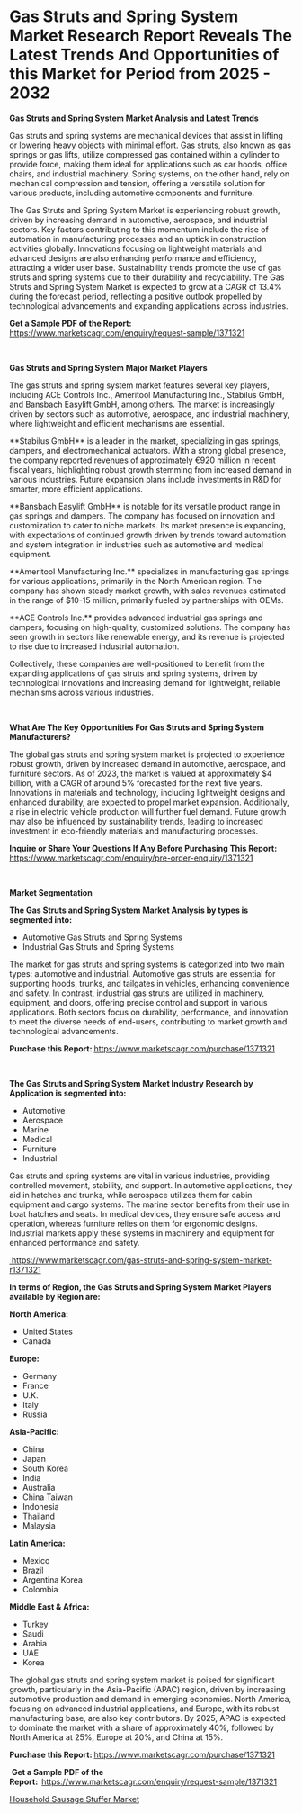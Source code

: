 <p><h1>Gas Struts and Spring System Market Research Report Reveals The Latest Trends And Opportunities of this Market for Period from 2025 - 2032</h1></p><p><strong>Gas Struts and Spring System Market Analysis and Latest Trends</strong></p>
<p><p>Gas struts and spring systems are mechanical devices that assist in lifting or lowering heavy objects with minimal effort. Gas struts, also known as gas springs or gas lifts, utilize compressed gas contained within a cylinder to provide force, making them ideal for applications such as car hoods, office chairs, and industrial machinery. Spring systems, on the other hand, rely on mechanical compression and tension, offering a versatile solution for various products, including automotive components and furniture.</p><p>The Gas Struts and Spring System Market is experiencing robust growth, driven by increasing demand in automotive, aerospace, and industrial sectors. Key factors contributing to this momentum include the rise of automation in manufacturing processes and an uptick in construction activities globally. Innovations focusing on lightweight materials and advanced designs are also enhancing performance and efficiency, attracting a wider user base. Sustainability trends promote the use of gas struts and spring systems due to their durability and recyclability. The Gas Struts and Spring System Market is expected to grow at a CAGR of 13.4% during the forecast period, reflecting a positive outlook propelled by technological advancements and expanding applications across industries.</p></p>
<p><strong>Get a Sample PDF of the Report:&nbsp;</strong> <a href="https://www.marketscagr.com/enquiry/request-sample/1371321?utm_campaign=3575&utm_medium=2&utm_source=Github&utm_content=ia&utm_term=22032025&utm_id=gas-struts-and-spring-system">https://www.marketscagr.com/enquiry/request-sample/1371321</a></p>
<p>&nbsp;</p>
<p><strong>Gas Struts and Spring System Major Market Players</strong></p>
<p><p>The gas struts and spring system market features several key players, including ACE Controls Inc., Ameritool Manufacturing Inc., Stabilus GmbH, and Bansbach Easylift GmbH, among others. The market is increasingly driven by sectors such as automotive, aerospace, and industrial machinery, where lightweight and efficient mechanisms are essential.</p><p>**Stabilus GmbH** is a leader in the market, specializing in gas springs, dampers, and electromechanical actuators. With a strong global presence, the company reported revenues of approximately €920 million in recent fiscal years, highlighting robust growth stemming from increased demand in various industries. Future expansion plans include investments in R&D for smarter, more efficient applications.</p><p>**Bansbach Easylift GmbH** is notable for its versatile product range in gas springs and dampers. The company has focused on innovation and customization to cater to niche markets. Its market presence is expanding, with expectations of continued growth driven by trends toward automation and system integration in industries such as automotive and medical equipment.</p><p>**Ameritool Manufacturing Inc.** specializes in manufacturing gas springs for various applications, primarily in the North American region. The company has shown steady market growth, with sales revenues estimated in the range of $10-15 million, primarily fueled by partnerships with OEMs.</p><p>**ACE Controls Inc.** provides advanced industrial gas springs and dampers, focusing on high-quality, customized solutions. The company has seen growth in sectors like renewable energy, and its revenue is projected to rise due to increased industrial automation.</p><p>Collectively, these companies are well-positioned to benefit from the expanding applications of gas struts and spring systems, driven by technological innovations and increasing demand for lightweight, reliable mechanisms across various industries.</p></p>
<p>&nbsp;</p>
<p><strong>What Are The Key Opportunities For Gas Struts and Spring System Manufacturers?</strong></p>
<p><p>The global gas struts and spring system market is projected to experience robust growth, driven by increased demand in automotive, aerospace, and furniture sectors. As of 2023, the market is valued at approximately $4 billion, with a CAGR of around 5% forecasted for the next five years. Innovations in materials and technology, including lightweight designs and enhanced durability, are expected to propel market expansion. Additionally, a rise in electric vehicle production will further fuel demand. Future growth may also be influenced by sustainability trends, leading to increased investment in eco-friendly materials and manufacturing processes.</p></p>
<p><strong>Inquire or Share Your Questions If Any Before Purchasing This Report:</strong> <a href="https://www.marketscagr.com/enquiry/pre-order-enquiry/1371321?utm_campaign=3575&utm_medium=2&utm_source=Github&utm_content=ia&utm_term=22032025&utm_id=gas-struts-and-spring-system">https://www.marketscagr.com/enquiry/pre-order-enquiry/1371321</a></p>
<p>&nbsp;</p>
<p><strong>Market Segmentation</strong></p>
<p><strong>The Gas Struts and Spring System Market Analysis by types is segmented into:</strong></p>
<p><ul><li>Automotive Gas Struts and Spring Systems</li><li>Industrial Gas Struts and Spring Systems</li></ul></p>
<p><p>The market for gas struts and spring systems is categorized into two main types: automotive and industrial. Automotive gas struts are essential for supporting hoods, trunks, and tailgates in vehicles, enhancing convenience and safety. In contrast, industrial gas struts are utilized in machinery, equipment, and doors, offering precise control and support in various applications. Both sectors focus on durability, performance, and innovation to meet the diverse needs of end-users, contributing to market growth and technological advancements.</p></p>
<p><strong>Purchase this Report:&nbsp;</strong><a href="https://www.marketscagr.com/purchase/1371321?utm_campaign=3575&utm_medium=2&utm_source=Github&utm_content=ia&utm_term=22032025&utm_id=gas-struts-and-spring-system">https://www.marketscagr.com/purchase/1371321</a></p>
<p>&nbsp;</p>
<p><strong>The Gas Struts and Spring System Market Industry Research by Application is segmented into:</strong></p>
<p><ul><li>Automotive</li><li>Aerospace</li><li>Marine</li><li>Medical</li><li>Furniture</li><li>Industrial</li></ul></p>
<p><p>Gas struts and spring systems are vital in various industries, providing controlled movement, stability, and support. In automotive applications, they aid in hatches and trunks, while aerospace utilizes them for cabin equipment and cargo systems. The marine sector benefits from their use in boat hatches and seats. In medical devices, they ensure safe access and operation, whereas furniture relies on them for ergonomic designs. Industrial markets apply these systems in machinery and equipment for enhanced performance and safety.</p></p>
<p><a href="https://www.marketscagr.com/gas-struts-and-spring-system-market-r1371321?utm_campaign=3575&utm_medium=2&utm_source=Github&utm_content=ia&utm_term=22032025&utm_id=gas-struts-and-spring-system">&nbsp;https://www.marketscagr.com/gas-struts-and-spring-system-market-r1371321</a></p>
<p><strong>In terms of Region, the Gas Struts and Spring System Market Players available by Region are:</strong></p>
<p>
    <p> <strong> North America: </strong>
        <ul>
            <li>United States</li>
            <li>Canada</li>
        </ul>
        </p> 
    <p> <strong> Europe: </strong>
        <ul>
            <li>Germany</li>
            <li>France</li>
            <li>U.K.</li>
            <li>Italy</li>
            <li>Russia</li>
        </ul>
        </p> 
    <p> <strong> Asia-Pacific: </strong>
        <ul>
            <li>China</li>
            <li>Japan</li>
            <li>South Korea</li>
            <li>India</li>
            <li>Australia</li>
            <li>China Taiwan</li>
            <li>Indonesia</li>
            <li>Thailand</li>
            <li>Malaysia</li>
        </ul>
        </p> 
    <p> <strong> Latin America: </strong>
        <ul>
            <li>Mexico</li>
            <li>Brazil</li>
            <li>Argentina Korea</li>
            <li>Colombia</li>
        </ul>
        </p> 
    <p> <strong> Middle East & Africa: </strong>
        <ul>
            <li>Turkey</li>
            <li>Saudi</li>
            <li>Arabia</li>
            <li>UAE</li>
            <li>Korea</li>
        </ul>
    </p>
    </p>
<p><p>The global gas struts and spring system market is poised for significant growth, particularly in the Asia-Pacific (APAC) region, driven by increasing automotive production and demand in emerging economies. North America, focusing on advanced industrial applications, and Europe, with its robust manufacturing base, are also key contributors. By 2025, APAC is expected to dominate the market with a share of approximately 40%, followed by North America at 25%, Europe at 20%, and China at 15%.</p></p>
<p><strong>Purchase this Report: </strong><a href="https://www.marketscagr.com/purchase/1371321?utm_campaign=3575&utm_medium=2&utm_source=Github&utm_content=ia&utm_term=22032025&utm_id=gas-struts-and-spring-system">https://www.marketscagr.com/purchase/1371321</a></p>
<p>&nbsp;<strong>Get a Sample PDF of the Report:&nbsp;&nbsp;</strong><a href="https://www.marketscagr.com/enquiry/request-sample/1371321?utm_campaign=3575&utm_medium=2&utm_source=Github&utm_content=ia&utm_term=22032025&utm_id=gas-struts-and-spring-system">https://www.marketscagr.com/enquiry/request-sample/1371321</a></p>
<p><strong></strong></p>
<p><p><a href="https://github.com/neiridionna/Market-Research-Report-List-1/blob/main/household-sausage-stuffer-market.md?utm_campaign=3575&utm_medium=2&utm_source=Github&utm_content=ia&utm_term=22032025&utm_id=gas-struts-and-spring-system">Household Sausage Stuffer Market</a></p></p>